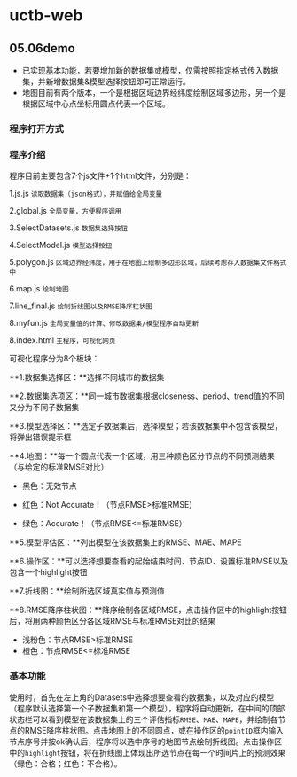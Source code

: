 # uctb-web 

## 05.06demo

- 已实现基本功能，若要增加新的数据集或模型，仅需按照指定格式传入数据集，并新增数据集&模型选择按钮即可正常运行。
- 地图目前有两个版本，一个是根据区域边界经纬度绘制区域多边形，另一个是根据区域中心点坐标用圆点代表一个区域。



### 程序打开方式



### 程序介绍

程序目前主要包含7个js文件+1个html文件，分别是：

1.js.js  ```读取数据集（json格式），并赋值给全局变量```

2.global.js  ```全局变量，方便程序调用```

3.SelectDatasets.js  ```数据集选择按钮```

4.SelectModel.js  ```模型选择按钮```

5.polygon.js  ```区域边界经纬度，用于在地图上绘制多边形区域，后续考虑存入数据集文件格式中```

6.map.js  ```绘制地图```

7.line_final.js  ```绘制折线图以及RMSE降序柱状图```

8.myfun.js  ```全局变量值的计算、修改数据集/模型程序自动更新```

8.index.html  ```主程序，可视化网页```



可视化程序分为8个板块：

**1.数据集选择区：**选择不同城市的数据集

**2.数据集选项区：**同一城市数据集根据closeness、period、trend值的不同又分为不同子数据集

**3.模型选择区：**选定子数据集后，选择模型；若该数据集中不包含该模型，将弹出错误提示框

**4.地图：**每一个圆点代表一个区域，用三种颜色区分节点的不同预测结果（与给定的标准RMSE对比）

- 黑色：无效节点

- 红色：Not Accurate！（节点RMSE>标准RMSE）

- 绿色：Accurate！（节点RMSE<=标准RMSE）

**5.模型评估区：**列出模型在该数据集上的RMSE、MAE、MAPE

**6.操作区：**可以选择想要查看的起始结束时间、节点ID、设置标准RMSE以及包含一个highlight按钮

**7.折线图：**绘制所选区域真实值与预测值

**8.RMSE降序柱状图：**降序绘制各区域RMSE，点击操作区中的highlight按钮后，将用两种颜色区分各区域RMSE与标准RMSE对比的结果

- 浅粉色：节点RMSE>标准RMSE
- 橙色：节点RMSE<=标准RMSE



### 基本功能

使用时，首先在左上角的Datasets中选择想要查看的数据集，以及对应的模型（程序默认选择第一个子数据集和第一个模型），程序将自动更新，在中间的顶部状态栏可以看到模型在该数据集上的三个评估指标```RMSE```、```MAE```、```MAPE```，并绘制各节点的RMSE降序柱状图。点击地图上的不同圆点，或在操作区的```pointID```框内输入节点序号并按ok确认后，程序将以选中序号的地图节点绘制折线图。点击操作区中的```highlight```按钮，将在折线图上体现出所选节点在每一个时间片上的预测效果（绿色：合格；红色：不合格）。




